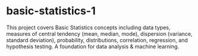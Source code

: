 # basic-statistics-1
This project covers Basic Statistics concepts including data types, measures of central tendency (mean, median, mode), dispersion (variance, standard deviation), probability, distributions, correlation, regression, and hypothesis testing. A foundation for data analysis &amp; machine learning.
